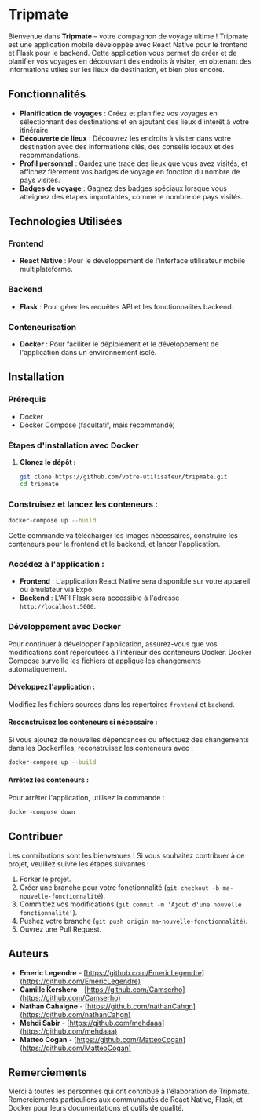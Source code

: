 # Tripmate

Bienvenue dans **Tripmate** – votre compagnon de voyage ultime ! Tripmate est une application mobile développée avec React Native pour le frontend et Flask pour le backend. Cette application vous permet de créer et de planifier vos voyages en découvrant des endroits à visiter, en obtenant des informations utiles sur les lieux de destination, et bien plus encore.

## Fonctionnalités

- **Planification de voyages** : Créez et planifiez vos voyages en sélectionnant des destinations et en ajoutant des lieux d'intérêt à votre itinéraire.
- **Découverte de lieux** : Découvrez les endroits à visiter dans votre destination avec des informations clés, des conseils locaux et des recommandations.
- **Profil personnel** : Gardez une trace des lieux que vous avez visités, et affichez fièrement vos badges de voyage en fonction du nombre de pays visités.
- **Badges de voyage** : Gagnez des badges spéciaux lorsque vous atteignez des étapes importantes, comme le nombre de pays visités.

## Technologies Utilisées

### Frontend
- **React Native** : Pour le développement de l'interface utilisateur mobile multiplateforme.

### Backend
- **Flask** : Pour gérer les requêtes API et les fonctionnalités backend.

### Conteneurisation
- **Docker** : Pour faciliter le déploiement et le développement de l'application dans un environnement isolé.

## Installation

### Prérequis

- Docker
- Docker Compose (facultatif, mais recommandé)

### Étapes d'installation avec Docker

1. **Clonez le dépôt :**

   ```bash
   git clone https://github.com/votre-utilisateur/tripmate.git
   cd tripmate
### Construisez et lancez les conteneurs :

  ```bash
  docker-compose up --build
```

Cette commande va télécharger les images nécessaires, construire les conteneurs pour le frontend et le backend, et lancer l'application.

### Accédez à l'application :
- **Frontend** : L'application React Native sera disponible sur votre appareil ou émulateur via Expo.
- **Backend** : L'API Flask sera accessible à l'adresse `http://localhost:5000`.

### Développement avec Docker
Pour continuer à développer l'application, assurez-vous que vos modifications sont répercutées à l'intérieur des conteneurs Docker. Docker Compose surveille les fichiers et applique les changements automatiquement.

#### Développez l'application :
Modifiez les fichiers sources dans les répertoires `frontend` et `backend`.

#### Reconstruisez les conteneurs si nécessaire :
Si vous ajoutez de nouvelles dépendances ou effectuez des changements dans les Dockerfiles, reconstruisez les conteneurs avec :

  ```bash
  docker-compose up --build
```

#### Arrêtez les conteneurs :
Pour arrêter l'application, utilisez la commande :

  ```bash
  docker-compose down
  ```

## Contribuer
Les contributions sont les bienvenues ! Si vous souhaitez contribuer à ce projet, veuillez suivre les étapes suivantes :

1. Forker le projet.
2. Créer une branche pour votre fonctionnalité (`git checkout -b ma-nouvelle-fonctionnalité`).
3. Committez vos modifications (`git commit -m 'Ajout d'une nouvelle fonctionnalité'`).
4. Pushez votre branche (`git push origin ma-nouvelle-fonctionnalité`).
5. Ouvrez une Pull Request.

## Auteurs
- **Emeric Legendre** - [https://github.com/EmericLegendre](https://github.com/EmericLegendre)
- **Camille Kershero** - [https://github.com/Camserho](https://github.com/Camserho)
- **Nathan Cahaigne** - [https://github.com/nathanCahgn](https://github.com/nathanCahgn)
- **Mehdi Sabir** - [https://github.com/mehdaaa](https://github.com/mehdaaa)
- **Matteo Cogan** - [https://github.com/MatteoCogan](https://github.com/MatteoCogan)

## Remerciements
Merci à toutes les personnes qui ont contribué à l'élaboration de Tripmate.  
Remerciements particuliers aux communautés de React Native, Flask, et Docker pour leurs documentations et outils de qualité.
